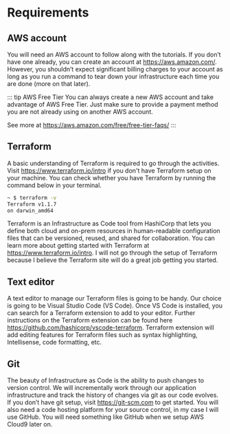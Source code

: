 # Requirements

## AWS account

You will need an AWS account to follow along with the tutorials. If you don’t have one already, you can create an account at https://aws.amazon.com/. However, you shouldn’t expect significant billing charges to your account as long as you run a command to tear down your infrastructure each time you are done (more on that later).

::: tip AWS Free Tier
You can always create a new AWS account and take advantage of AWS Free Tier. Just make sure to provide a payment method you are not already using on another AWS account.

See more at https://aws.amazon.com/free/free-tier-faqs/
:::

## Terraform

A basic understanding of Terraform is required to go through the activities. Visit https://www.terraform.io/intro if you don't have Terraform setup on your machine. You can check whether you have Terraform by running the command below in your terminal.

```bash
~ $ terraform -v
Terraform v1.1.7
on darwin_amd64
```

Terraform is an Infrastructure as Code tool from HashiCorp that lets you define both cloud and on-prem resources in human-readable configuration files that can be versioned, reused, and shared for collaboration. You can learn more about getting started with Terraform at https://www.terraform.io/intro. I will not go through the setup of Terraform because I believe the Terraform site will do a great job getting you started.

## Text editor

A text editor to manage our Terraform files is going to be handy. Our choice is going to be Visual Studio Code (VS Code). Once VS Code is installed, you can search for a Terraform extension to add to your editor. Further instructions on the Terraform extension can be found here https://github.com/hashicorp/vscode-terraform. Terraform extension will add editing features for Terraform files such as syntax highlighting, Intellisense, code formatting, etc.

## Git

The beauty of  Infrastructure as Code is the ability to push changes to version control. We will incrementally work through our application infrastructure and track the history of changes via git as our code evolves. If you don’t have git setup, visit https://git-scm.com to get started. You will also need a code hosting platform for your source control, in my case I will use GitHub. You will need something like GitHub when we setup AWS Cloud9 later on.

